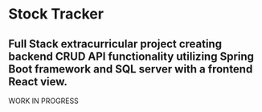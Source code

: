 # Stock Tracker

Full Stack extracurricular project creating backend CRUD API functionality utilizing Spring Boot framework and SQL server with a frontend React view.
-----------------------------------------------------------------------------------------------  

WORK IN PROGRESS
